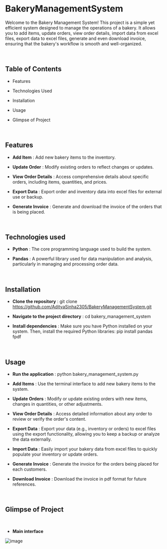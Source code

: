 # BakeryManagementSystem

Welcome to the Bakery Management System! This project is a simple yet efficient system designed to manage the operations of a bakery. It allows you to add items, update orders, view order details, import data from excel files, export data to excel files, generate and even download invoice, ensuring that the bakery's workflow is smooth and well-organized.


<br>

## Table of Contents

- Features
  
- Technologies Used
  
- Installation
  
- Usage

- Glimpse of Project

<br>


## Features

- **Add Item** : Add new bakery items to the inventory.
  
- **Update Order** :  Modify existing orders to reflect changes or updates.
  
- **View Order Details** : Access comprehensive details about specific orders, including items, quantities, and prices.

- **Export Data** : Export order and inventory data into excel files for external use or backup.

- **Generate Invoice** : Generate and download the invoice of the orders that is being placed.

<br>

## Technologies used

- **Python** : The core programming language used to build the system.
  
- **Pandas** : A powerful library used for data manipulation and analysis, particularly in managing and processing order data.

<br>

## Installation

- **Clone the repository** : git clone https://github.com/AdityaSinha2305/BakeryManagementSystem.git
  
- **Navigate to the project directory** : cd bakery_management_system
  
- **Install dependencies** : Make sure you have Python installed on your system. Then, install the required Python libraries: pip install pandas fpdf


<br>

## Usage

- **Run the application** : python bakery_management_system.py
  
- **Add Items** : Use the terminal interface to add new bakery items to the system.
  
- **Update Orders** : Modify or update existing orders with new items, changes in quantities, or other adjustments.
  
- **View Order Details** : Access detailed information about any order to review or verify the order's content.
  
- **Export Data** : Export your data (e.g., inventory or orders) to excel files using the export functionality, allowing you to keep a backup or analyze the data externally.

- **Import Data** : Easily import your bakery data from excel files to quickly populate your inventory or update orders.

- **Generate Invoice** : Generate the invoice for the orders being placed for each customers.

- **Download Invoice** : Download the invoice in pdf format for future references.


<br>

## Glimpse of Project

<br>

- **Main interface**

![image](https://github.com/user-attachments/assets/be1ad754-a07a-4fb3-86af-c1612cea0632)







